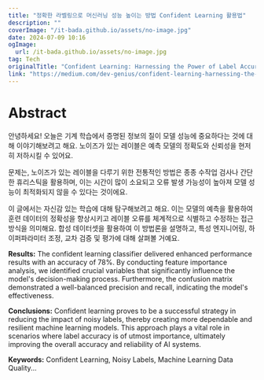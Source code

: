 ```yaml
---
title: "정확한 라벨링으로 머신러닝 성능 높이는 방법 Confident Learning 활용법"
description: ""
coverImage: "/it-bada.github.io/assets/no-image.jpg"
date: 2024-07-09 10:16
ogImage: 
  url: /it-bada.github.io/assets/no-image.jpg
tag: Tech
originalTitle: "Confident Learning: Harnessing the Power of Label Accuracy in Machine Learning"
link: "https://medium.com/dev-genius/confident-learning-harnessing-the-power-of-label-accuracy-in-machine-learning-39961e51bbfe"
---
```



# Abstract

안녕하세요! 오늘은 기계 학습에서 증명된 정보의 질이 모델 성능에 중요하다는 것에 대해 이야기해보려고 해요. 노이즈가 있는 레이블은 예측 모델의 정확도와 신뢰성을 현저히 저하시킬 수 있어요.

문제는, 노이즈가 있는 레이블을 다루기 위한 전통적인 방법은 종종 수작업 검사나 간단한 휴리스틱을 활용하며, 이는 시간이 많이 소요되고 오류 발생 가능성이 높아져 모델 성능이 최적화되지 않을 수 있다는 것이에요.

이 글에서는 자신감 있는 학습에 대해 탐구해보려고 해요. 이는 모델의 예측을 활용하여 훈련 데이터의 정확성을 향상시키고 레이블 오류를 체계적으로 식별하고 수정하는 접근 방식을 의미해요. 합성 데이터셋을 활용하여 이 방법론을 설명하고, 특성 엔지니어링, 하이퍼파라미터 조정, 교차 검증 및 평가에 대해 살펴볼 거예요.

<div class="content-ad"></div>

**Results:** The confident learning classifier delivered enhanced performance results with an accuracy of 78%. By conducting feature importance analysis, we identified crucial variables that significantly influence the model's decision-making process. Furthermore, the confusion matrix demonstrated a well-balanced precision and recall, indicating the model's effectiveness.

**Conclusions:** Confident learning proves to be a successful strategy in reducing the impact of noisy labels, thereby creating more dependable and resilient machine learning models. This approach plays a vital role in scenarios where label accuracy is of utmost importance, ultimately improving the overall accuracy and reliability of AI systems.

**Keywords:** Confident Learning, Noisy Labels, Machine Learning Data Quality...